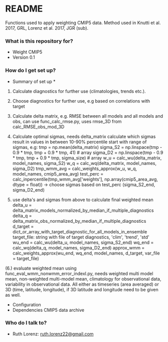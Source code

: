 # README #

Functions used to apply weighting CMIP5 data.
Method used in Knutti et al. 2017, GRL, Lorenz et al. 2017, JGR (sub).

### What is this repository for? ###

* Weight CMIP5
* Version 0.1

### How do I get set up? ###

* Summary of set up *
1. Calculate diagnostics for further use (climatologies, trends etc.).

2. Choose diagnostics for further use, e.g based on correlations with target

3. Calculate delta matrix, e.g. RMSE between all models and all models and obs,
   can use func_calc_rmse.py, uses rmse_3D from calc_RMSE_obs_mod_3D

4. Calculate optimal sigmas, needs delta_matrix
   calculate which sigmas result in values in between 10-90% percentile
   start with range of sigmas, e.g:
   tmp = np.mean(delta_matrix)
   sigma_S2 = np.linspace(tmp - 0.9 * tmp, tmp + 0.9 * tmp, 41)  # array
   sigma_D2 = np.linspace(tmp - 0.9 * tmp, tmp + 0.9 * tmp, sigma_size)  # array
   w_u = calc_wu(delta_matrix, model_names, sigma_S2)
   w_q = calc_wq(delta_matrix, model_names, sigma_D2)
   tmp_wmm_avg = calc_weights_approx(w_u, w_q, model_names, cmip5_area_avg)
   test_perc = calc_inpercentile(tmp_wmm_avg['weights'],
				 np.array(cmip5_area_avg, dtype = float))
   -> choose sigmas based on test_perc (sigma_S2_end, sigma_D2_end)

5. use delta's and sigmas from above to calculate final weighted mean
   delta_u = delta_matrix_models_normalized_by_median_if_multiple_diagnostics
   delta_q = delta_matrix_obs_normalized_by_median_if_multiple_diagnostics
   d_target = dict_or_array_with_target_diagnostic_for_all_models_in_ensemble
   target_file: string with file of target diagnostics, 'clim', 'trend', 'std'
   wu_end = calc_wu(delta_u, model_names, sigma_S2_end)
   wq_end = calc_wq(delta_q, model_names, sigma_D2_end)
   approx_wmm = calc_weights_approx(wu_end, wq_end, model_names, d_target,
                                    var_file = target_file)

(6.) evaluate weighted mean using func_eval_wmm_nonwmm_error_indexI.py, needs
     weighted multi model mean, non-weighted multi-model mean,
     climatology for observational data, variability in observational data.
     All either as timeseries (area averaged) or 3D (time, latitude, longitude),
     if 3D latitude and longitude need to be given as well.
   

* Configuration
* Dependencies
CMIP5 data archive

### Who do I talk to? ###

* Ruth Lorenz: ruth.lorenz22@gmail.com
